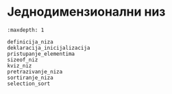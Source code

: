 # Једнодимензионални низ

```{toctree}
:maxdepth: 1

definicija_niza
deklaracija_inicijalizacija
pristupanje_elementima
sizeof_niz
kviz_niz
pretrazivanje_niza
sortiranje_niza
selection_sort
```
